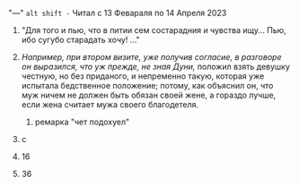 "—"  `alt shift -`
Читал с 13 Февараля по 14 Апреля 2023
1.  "Для того и пью, что в питии сем состарадния и чувства ищу... Пью, ибо сугубо старадать хочу! ..." 
2. *Например, при втором визите, уже получив согласие, в разговоре он выразился, что уж прежде, не зная Дуни,* положил взять девушку честную, но без приданого, и непременно такую, которая уже испытала бедственное положение; потому, как объяснил он, что муж ничем не должен быть обязан своей жене, а гораздо лучше, если жена считает мужа своего благодетеля.
    1. ремарка "чет подохуел"
2. c

4. 16
5. 36


    


